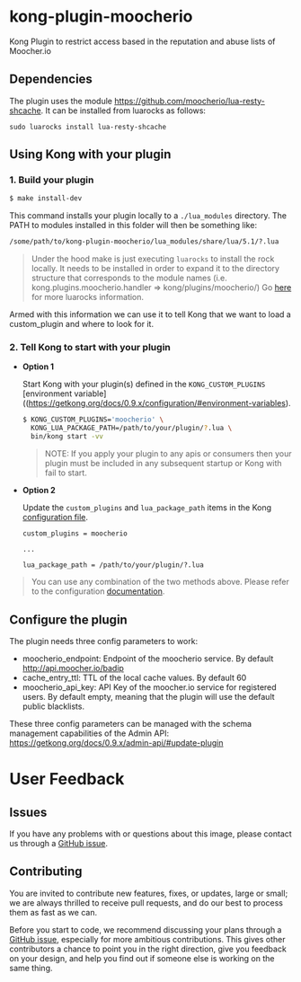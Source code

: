 # kong-plugin-moocherio
Kong Plugin to restrict access based in the reputation and abuse lists of Moocher.io

## Dependencies

The plugin uses the module https://github.com/moocherio/lua-resty-shcache. It can be installed from luarocks as follows:

```
sudo luarocks install lua-resty-shcache
```

## Using Kong with your plugin

### 1. Build your plugin

```bash
$ make install-dev
```

This command installs your plugin locally to a `./lua_modules` directory. The PATH to modules installed in this folder will then be something like:

```bash
/some/path/to/kong-plugin-moocherio/lua_modules/share/lua/5.1/?.lua
```

> Under the hood make is just executing `luarocks` to install the rock locally. It needs to be installed in order to expand it to the directory structure that corresponds to the module names (i.e. kong.plugins.moocherio.handler => kong/plugins/moocherio/)
Go [here](https://github.com/keplerproject/luarocks/wiki/Documentation) for more luarocks information.

Armed with this information we can use it to tell Kong that we want to load a custom_plugin and where to look for it.

### 2. Tell Kong to start with your plugin


- <strong>Option 1</strong>

  Start Kong with your plugin(s) defined in the `KONG_CUSTOM_PLUGINS` [environment variable]((https://getkong.org/docs/0.9.x/configuration/#environment-variables).

  ```bash
  $ KONG_CUSTOM_PLUGINS='moocherio' \
    KONG_LUA_PACKAGE_PATH=/path/to/your/plugin/?.lua \
    bin/kong start -vv
  ```

  > NOTE: If you apply your plugin to any apis or consumers then your plugin must be included in any subsequent startup or Kong with fail to start.

- <strong>Option 2</strong>

  Update the `custom_plugins` and `lua_package_path` items in the Kong [configuration file](https://getkong.org/docs/latest/configuration/).

  ```
  custom_plugins = moocherio

  ...

  lua_package_path = /path/to/your/plugin/?.lua
  ```

> You can use any combination of the two methods above. Please refer to the configuration [documentation](kong-docs-config).

## Configure the plugin

The plugin needs three config parameters to work:

* moocherio_endpoint: Endpoint of the moocherio service. By default http://api.moocher.io/badip
* cache_entry_ttl: TTL of the local cache values. By default 60
* moocherio_api_key: API Key of the moocher.io service for registered users. By default empty, meaning that the plugin will use the default public blacklists.

These three config parameters can be managed with the schema management capabilities of the Admin API: https://getkong.org/docs/0.9.x/admin-api/#update-plugin

# User Feedback

## Issues

If you have any problems with or questions about this image, please contact us through a [GitHub issue][github-new-issue].

## Contributing

You are invited to contribute new features, fixes, or updates, large or small; we are always thrilled to receive pull requests, and do our best to process them as fast as we can.

Before you start to code, we recommend discussing your plans through a [GitHub issue][github-new-issue], especially for more ambitious contributions. This gives other contributors a chance to point you in the right direction, give you feedback on your design, and help you find out if someone else is working on the same thing.

[moocherio-site-url]: https://moocher.io
[moocherio-docs-url]: https://moocher.io/docs/index.html
[phusion-site-url]: http://phusion.github.io/baseimage-docker/
[openresty-site-url]: https://openresty.org
[lua-site-url]: https://www.lua.org

[github-new-issue]: https://github.com/moocherio/kong-plugin-moocherio/issues/new/